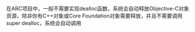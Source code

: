 在ARC项目中，一般不需要实现dealloc函数，系统会自动释放Objective-C对象资源，除非你有C++对象或Core Foundation对象需要释放，并且不需要调用super dealloc，系统会自动调用

